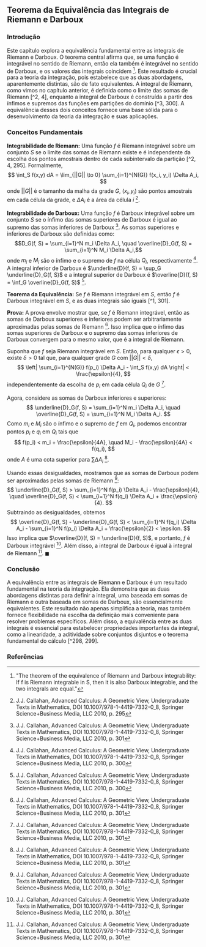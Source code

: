 ## Teorema da Equivalência das Integrais de Riemann e Darboux

### Introdução
Este capítulo explora a equivalência fundamental entre as integrais de Riemann e Darboux. O teorema central afirma que, se uma função é integrável no sentido de Riemann, então ela também é integrável no sentido de Darboux, e os valores das integrais coincidem [^1]. Este resultado é crucial para a teoria da integração, pois estabelece que as duas abordagens, aparentemente distintas, são de fato equivalentes. A integral de Riemann, como vimos no capítulo anterior, é definida como o limite das somas de Riemann [^2, 4], enquanto a integral de Darboux é construída a partir dos ínfimos e supremos das funções em partições do domínio [^3, 300]. A equivalência desses dois conceitos fornece uma base sólida para o desenvolvimento da teoria da integração e suas aplicações.

### Conceitos Fundamentais
**Integrabilidade de Riemann:** Uma função $f$ é Riemann integrável sobre um conjunto $S$ se o limite das somas de Riemann existe e é independente da escolha dos pontos amostrais dentro de cada subintervalo da partição [^2, 4, 295]. Formalmente,
$$ \int_S f(x,y) dA = \lim_{||G|| \to 0} \sum_{i=1}^{N(G)} f(x_i, y_i) \Delta A_i, $$
onde $||G||$ é o tamanho da malha da grade $G$, $(x_i, y_i)$ são pontos amostrais em cada célula da grade, e $\Delta A_i$ é a área da célula $i$ [^295].

**Integrabilidade de Darboux:** Uma função $f$ é Darboux integrável sobre um conjunto $S$ se o ínfimo das somas superiores de Darboux é igual ao supremo das somas inferiores de Darboux [^301]. As somas superiores e inferiores de Darboux são definidas como:
$$D_G(f, S) = \sum_{i=1}^N m_i \Delta A_i, \quad \overline{D}_G(f, S) = \sum_{i=1}^N M_i \Delta A_i,$$
onde $m_i$ e $M_i$ são o ínfimo e o supremo de $f$ na célula $Q_i$, respectivamente [^300]. A integral inferior de Darboux é $\underline{D}(f, S) = \sup_G \underline{D}_G(f, S)$ e a integral superior de Darboux é $\overline{D}(f, S) = \inf_G \overline{D}_G(f, S)$ [^300].

**Teorema da Equivalência:** Se $f$ é Riemann integrável em $S$, então $f$ é Darboux integrável em $S$, e as duas integrais são iguais [^1, 301].

**Prova:**
A prova envolve mostrar que, se $f$ é Riemann integrável, então as somas de Darboux superiores e inferiores podem ser arbitrariamente aproximadas pelas somas de Riemann [^301]. Isso implica que o ínfimo das somas superiores de Darboux e o supremo das somas inferiores de Darboux convergem para o mesmo valor, que é a integral de Riemann.

Suponha que $f$ seja Riemann integrável em $S$. Então, para qualquer $\epsilon > 0$, existe $\delta > 0$ tal que, para qualquer grade $G$ com $||G|| < \delta$,
$$ \left| \sum_{i=1}^{N(G)} f(p_i) \Delta A_i - \int_S f(x,y) dA \right| < \frac{\epsilon}{4}, $$
independentemente da escolha de $p_i$ em cada célula $Q_i$ de $G$ [^301].

Agora, considere as somas de Darboux inferiores e superiores:
$$ \underline{D}_G(f, S) = \sum_{i=1}^N m_i \Delta A_i, \quad \overline{D}_G(f, S) = \sum_{i=1}^N M_i \Delta A_i. $$
Como $m_i$ e $M_i$ são o ínfimo e o supremo de $f$ em $Q_i$, podemos encontrar pontos $p_i$ e $q_i$ em $Q_i$ tais que
$$ f(p_i) < m_i + \frac{\epsilon}{4A}, \quad M_i - \frac{\epsilon}{4A} < f(q_i), $$
onde $A$ é uma cota superior para $\sum \Delta A_i$ [^301].

Usando essas desigualdades, mostramos que as somas de Darboux podem ser aproximadas pelas somas de Riemann [^301]:
$$ \underline{D}_G(f, S) > \sum_{i=1}^N f(p_i) \Delta A_i - \frac{\epsilon}{4}, \quad \overline{D}_G(f, S) < \sum_{i=1}^N f(q_i) \Delta A_i + \frac{\epsilon}{4}. $$
Subtraindo as desigualdades, obtemos
$$ \overline{D}_G(f, S) - \underline{D}_G(f, S) < \sum_{i=1}^N f(q_i) \Delta A_i - \sum_{i=1}^N f(p_i) \Delta A_i + \frac{\epsilon}{2} < \epsilon. $$
Isso implica que $\overline{D}(f, S) = \underline{D}(f, S)$, e portanto, $f$ é Darboux integrável [^301]. Além disso, a integral de Darboux é igual à integral de Riemann [^301]. $\blacksquare$

### Conclusão
A equivalência entre as integrais de Riemann e Darboux é um resultado fundamental na teoria da integração. Ela demonstra que as duas abordagens distintas para definir a integral, uma baseada em somas de Riemann e outra baseada em somas de Darboux, são essencialmente equivalentes. Este resultado não apenas simplifica a teoria, mas também fornece flexibilidade na escolha da definição mais conveniente para resolver problemas específicos. Além disso, a equivalência entre as duas integrais é essencial para estabelecer propriedades importantes da integral, como a linearidade, a aditividade sobre conjuntos disjuntos e o teorema fundamental do cálculo [^298, 299].

### Referências
[^1]: "The theorem of the equivalence of Riemann and Darboux integrability: If f is Riemann integrable in S, then it is also Darboux integrable, and the two integrals are equal."
[^2]: "We recognize that the double sums are, in fact, Riemann sums for the function"
[^3]: "We now turn to the Darboux integral. It is constructed from sums involving upper and lower bounds of a function on each cell of a grid."
[^4]: "The Riemann integral as a limit of sums"
[^295]: J.J. Callahan, Advanced Calculus: A Geometric View, Undergraduate Texts in Mathematics, DOI 10.1007/978-1-4419-7332-0_8, Springer Science+Business Media, LLC 2010, p. 295
[^298]: J.J. Callahan, Advanced Calculus: A Geometric View, Undergraduate Texts in Mathematics, DOI 10.1007/978-1-4419-7332-0_8, Springer Science+Business Media, LLC 2010, p. 298
[^299]: J.J. Callahan, Advanced Calculus: A Geometric View, Undergraduate Texts in Mathematics, DOI 10.1007/978-1-4419-7332-0_8, Springer Science+Business Media, LLC 2010, p. 299
[^300]: J.J. Callahan, Advanced Calculus: A Geometric View, Undergraduate Texts in Mathematics, DOI 10.1007/978-1-4419-7332-0_8, Springer Science+Business Media, LLC 2010, p. 300
[^301]: J.J. Callahan, Advanced Calculus: A Geometric View, Undergraduate Texts in Mathematics, DOI 10.1007/978-1-4419-7332-0_8, Springer Science+Business Media, LLC 2010, p. 301
<!-- END -->